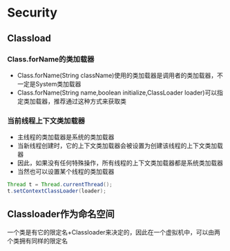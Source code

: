 # Security

## Classload

### Class.forName的类加载器
* Class.forName(String className)使用的类加载器是调用者的类加载器，不一定是System类加载器
* Class.forName(String name,boolean initialize,ClassLoader loader)可以指定类加载器，推荐通过这种方式来获取类


### 当前线程上下文类加载器
* 主线程的类加载器是系统的类加载器
* 当新线程创建时，它的上下文类加载器会被设置为创建该线程的上下文类加载器
* 因此，如果没有任何特殊操作，所有线程的上下文类加载器都是系统类加载器
* 当然也可以设置某个线程的类加载器
```java
Thread t = Thread.currentThread();
t.setContextClassLoader(loader);
```

## Classloader作为命名空间
一个类是有它的限定名+Classloader来决定的，因此在一个虚拟机中，可以由两个类拥有同样的限定名